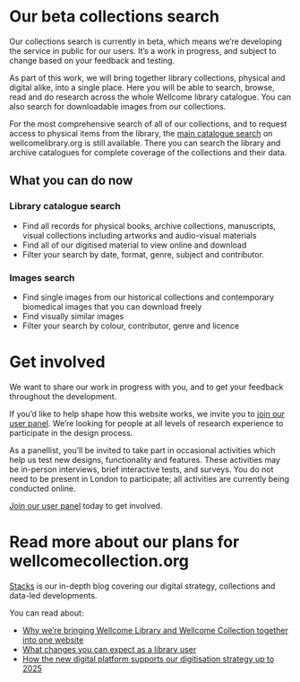 # Our beta collections search

Our collections search is currently in beta, which means we’re developing the service in public for our users. It’s a work in progress, and subject to change based on your feedback and testing.

As part of this work, we will bring together library collections, physical and digital alike, into a single place. Here you will be able to search, browse, read and do research across the whole Wellcome library catalogue. You can also search for downloadable images from our collections.

For the most comprehensive search of all of our collections, and to request access to physical items from the library, the [main catalogue search](https://search.wellcomelibrary.org) on wellcomelibrary.org  is still available. There you can search the library and archive catalogues for complete coverage of the collections and their data.

## What you can do now

### Library catalogue search
- Find all records for physical books, archive collections, manuscripts, visual collections including artworks and audio-visual materials
- Find all of our digitised material to view online and download 
- Filter your search by date, format, genre, subject and contributor.

### Images search
- Find single images from our historical collections and contemporary biomedical images that you can download freely
- Find visually similar images
- Filter your search by colour, contributor, genre and licence

# Get involved

We want to share our work in progress with you, and to get your feedback throughout the development.

If you’d like to help shape how this website works, we invite you to [join our user panel](https://wellcomecollection.org/user-panel). We’re looking for people at all levels of research experience to participate in the design process.

As a panellist, you’ll be invited to take part in occasional activities which help us test new designs, functionality and features. These activities may be in-person interviews, brief interactive tests, and surveys. You do not need to be present in London to participate; all activities are currently being conducted online.

[Join our user panel](https://wellcomecollection.org/user-panel) today to get involved.

# Read more about our plans for wellcomecollection.org

[Stacks](https://stacks.wellcomecollection.org/) is our in-depth blog covering our digital strategy, collections and data-led developments.

You can read about:
- [Why we’re bringing Wellcome Library and Wellcome Collection together into one website](https://stacks.wellcomecollection.org/one-website-for-wellcome-collection-museum-and-library-935b0bde889b)
- [What changes you can expect as a library user](https://stacks.wellcomecollection.org/moving-to-wellcomecollection-org-a-library-perspective-a5285ae079ce)
- [How the new digital platform supports our digitisation strategy up to 2025](https://stacks.wellcomecollection.org/digitisation-strategy-2020-2025-c965dd77624f)
